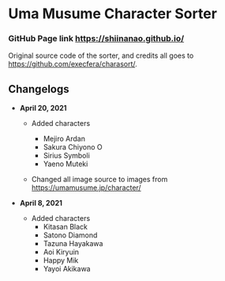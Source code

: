 # Uma Musume Character Sorter

### GitHub Page link https://shiinanao.github.io/
Original source code of the sorter, and credits all goes to https://github.com/execfera/charasort/.

## Changelogs
* __April 20, 2021__ 
	* Added characters
		* Mejiro Ardan
		* Sakura Chiyono O
		* Sirius Symboli
		* Yaeno Muteki

	* Changed all image source to images from https://umamusume.jp/character/

* __April 8, 2021__ 
	* Added characters
		* Kitasan Black 
		* Satono Diamond
		* Tazuna Hayakawa
		* Aoi Kiryuin
		* Happy Mik
		* Yayoi Akikawa
